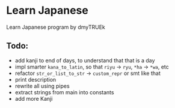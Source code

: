 # Learn Japanese
Learn Japanese program by dmyTRUEk



## Todo:
- add kanji to end of days, to understand that that is a day
- impl smarter `kana_to_latin`, so that `riyu` -> `ryu`, `*ha` -> `*wa`, etc
- refactor `str_or_list_to_str` -> `custom_repr` or smt like that
- print description
- rewrite all using pipes
- extract strings from main into constants
- add more Kanji

